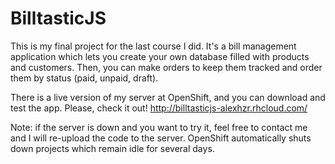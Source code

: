 # BilltasticJS

This is my final project for the last course I did. It's a bill management application which lets you create your own database filled with products and customers. Then, you can make orders to keep them tracked and order them by status (paid, unpaid, draft). 

There is a live version of my server at OpenShift, and you can download and test the app. Please, check it out! http://billtasticjs-alexhzr.rhcloud.com/

Note: if the server is down and you want to try it, feel free to contact me and I will re-upload the code to the server. OpenShift automatically shuts down projects which remain idle for several days.
